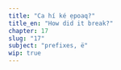 ```yaml
---
title: "Ca hí ké ẹpoaq?"
title_en: "How did it break?"
chapter: 17
slug: "17"
subject: "prefixes, ë"
wip: true
---
```

